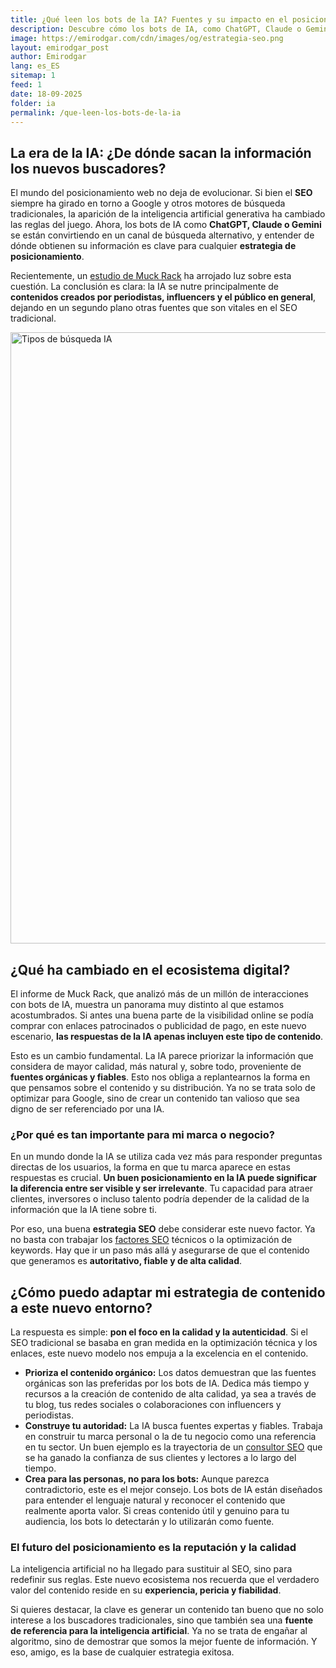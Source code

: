 ```yaml
---
title: ¿Qué leen los bots de la IA? Fuentes y su impacto en el posicionamiento
description: Descubre cómo los bots de IA, como ChatGPT, Claude o Gemini, leen y utilizan el contenido online. Analizamos el impacto de este nuevo ecosistema en el posicionamiento digital.
image: https://emirodgar.com/cdn/images/og/estrategia-seo.png
layout: emirodgar_post
author: Emirodgar
lang: es_ES
sitemap: 1
feed: 1
date: 18-09-2025
folder: ia
permalink: /que-leen-los-bots-de-la-ia
---
```


## La era de la IA: ¿De dónde sacan la información los nuevos buscadores?

El mundo del posicionamiento web no deja de evolucionar. Si bien el **SEO** siempre ha girado en torno a Google y otros motores de búsqueda tradicionales, la aparición de la inteligencia artificial generativa ha cambiado las reglas del juego. Ahora, los bots de IA como **ChatGPT, Claude o Gemini** se están convirtiendo en un canal de búsqueda alternativo, y entender de dónde obtienen su información es clave para cualquier **estrategia de posicionamiento**.

Recientemente, un [estudio de Muck Rack](https://generativepulse.ai/) ha arrojado luz sobre esta cuestión. La conclusión es clara: la IA se nutre principalmente de **contenidos creados por periodistas, influencers y el público en general**, dejando en un segundo plano otras fuentes que son vitales en el SEO tradicional.

<img width="978" class="img-responsive" alt="Tipos de búsqueda IA" src="https://github.com/user-attachments/assets/8ca823d1-b819-4f02-8a9d-e594f78c30c0" />


## ¿Qué ha cambiado en el ecosistema digital?

El informe de Muck Rack, que analizó más de un millón de interacciones con bots de IA, muestra un panorama muy distinto al que estamos acostumbrados. Si antes una buena parte de la visibilidad online se podía comprar con enlaces patrocinados o publicidad de pago, en este nuevo escenario, **las respuestas de la IA apenas incluyen este tipo de contenido**.

Esto es un cambio fundamental. La IA parece priorizar la información que considera de mayor calidad, más natural y, sobre todo, proveniente de **fuentes orgánicas y fiables**. Esto nos obliga a replantearnos la forma en que pensamos sobre el contenido y su distribución. Ya no se trata solo de optimizar para Google, sino de crear un contenido tan valioso que sea digno de ser referenciado por una IA.


### ¿Por qué es tan importante para mi marca o negocio?

En un mundo donde la IA se utiliza cada vez más para responder preguntas directas de los usuarios, la forma en que tu marca aparece en estas respuestas es crucial. **Un buen posicionamiento en la IA puede significar la diferencia entre ser visible y ser irrelevante**. Tu capacidad para atraer clientes, inversores o incluso talento podría depender de la calidad de la información que la IA tiene sobre ti.

Por eso, una buena **estrategia SEO** debe considerar este nuevo factor. Ya no basta con trabajar los [factores SEO](https://emirodgar.com/factores-seo) técnicos o la optimización de keywords. Hay que ir un paso más allá y asegurarse de que el contenido que generamos es **autoritativo, fiable y de alta calidad**.


## ¿Cómo puedo adaptar mi estrategia de contenido a este nuevo entorno?

La respuesta es simple: **pon el foco en la calidad y la autenticidad**. Si el SEO tradicional se basaba en gran medida en la optimización técnica y los enlaces, este nuevo modelo nos empuja a la excelencia en el contenido.

* **Prioriza el contenido orgánico:** Los datos demuestran que las fuentes orgánicas son las preferidas por los bots de IA. Dedica más tiempo y recursos a la creación de contenido de alta calidad, ya sea a través de tu blog, tus redes sociales o colaboraciones con influencers y periodistas.
* **Construye tu autoridad:** La IA busca fuentes expertas y fiables. Trabaja en construir tu marca personal o la de tu negocio como una referencia en tu sector. Un buen ejemplo es la trayectoria de un [consultor SEO](https://emirodgar.com/consultor-seo) que se ha ganado la confianza de sus clientes y lectores a lo largo del tiempo.
* **Crea para las personas, no para los bots:** Aunque parezca contradictorio, este es el mejor consejo. Los bots de IA están diseñados para entender el lenguaje natural y reconocer el contenido que realmente aporta valor. Si creas contenido útil y genuino para tu audiencia, los bots lo detectarán y lo utilizarán como fuente.


### El futuro del posicionamiento es la reputación y la calidad

La inteligencia artificial no ha llegado para sustituir al SEO, sino para redefinir sus reglas. Este nuevo ecosistema nos recuerda que el verdadero valor del contenido reside en su **experiencia, pericia y fiabilidad**.

Si quieres destacar, la clave es generar un contenido tan bueno que no solo interese a los buscadores tradicionales, sino que también sea una **fuente de referencia para la inteligencia artificial**. Ya no se trata de engañar al algoritmo, sino de demostrar que somos la mejor fuente de información. Y eso, amigo, es la base de cualquier estrategia exitosa.
